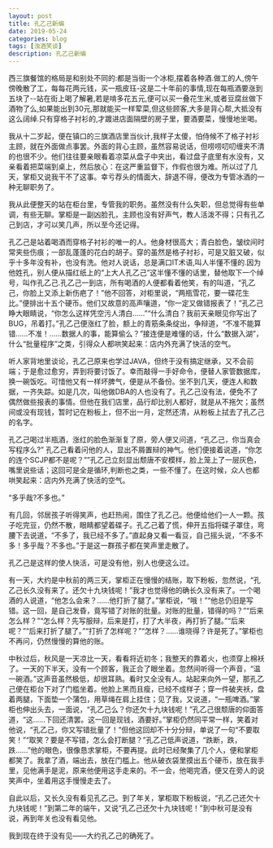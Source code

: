 ```yaml
---
layout: post
title: 孔乙己新编
date: 2019-05-24
categories: blog
tags: [浊酒笑谈]
description: 孔乙己新编
---
```




西三旗餐馆的格局是和别处不同的:都是当街一个冰柜,摆着各种酒.做工的人,傍午傍晚散了工，每每花两元钱，买一瓶皮珏-这是二十年前的事情,现在每瓶酒要涨到五块了--站在街上喝了解暑,若是啃多花五元,便可以买一叠花生米,或者豆腐丝做下酒物了么,如果能出到30元,那就能买一样荤菜,但这些顾客,大多是背心帮,大抵没有这么阔绰.只有穿格子衬衫的,才踱进店面隔壁的房子里，要酒要菜，慢慢地坐喝。


我从十二岁起，便在镇口的三旗酒店里当伙计,我样子太傻，怕侍候不了格子衬衫主顾，就在外面做点事罢。外面的背心主顾，虽然容易说话，但唠唠叨叨缠夹不清的也很不少。他们往往要亲眼看着凉菜从盘子中夹出，看过盘子底里有水没有，又亲看着把菜端到桌上，然后放心：在这严重监督下，作假也很为难。所以过了几天，掌柜又说我干不了这事。幸亏荐头的情面大，辞退不得，便改为专管冰酒的一种无聊职务了。


我从此便整天的站在柜台里，专管我的职务。虽然没有什么失职，但总觉得有些单调，有些无聊。掌柜是一副凶脸孔，主顾也没有好声气，教人活泼不得；只有孔乙己到店，才可以笑几声，所以至今还记得。


孔乙己是站着喝酒而穿格子衬衫的唯一的人。他身材很高大；青白脸色，皱纹间时常夹些伤痕；一部乱蓬蓬的花白的胡子。穿的虽然是格子衬衫，可是又脏又破，似乎十多年没有补，也没有洗。他对人说话，总是满口IT术语,叫人半懂不懂的.因为他姓孔，别人便从描红纸上的“上大人孔乙己”这半懂不懂的话里，替他取下一个绰号，叫作孔乙己.孔乙己一到店，所有喝酒的人便都看着他笑，有的叫道，“孔乙己，你脸上又添上新伤疤了！”他不回答，对柜里说，“两瓶雪花，要一碟花生比。”便排出十五个硬币。他们又故意的高声嚷道，“你一定又做错报表了！”孔乙己睁大眼睛说，“你怎么这样凭空污人清白……”“什么清白？我前天亲眼见你写出了BUG，吊着打。”孔乙己便涨红了脸，额上的青筋条条绽出，争辩道，“不准不能算错……不准！……数据人的事，能算偷么？”接连便是难懂的话，什么“数据入湖”，什么“批量程序”之类，引得众人都哄笑起来：店内外充满了快活的空气。

听人家背地里谈论，孔乙己原来也学过JAVA，但终于没有搞定继承，又不会前端；于是愈过愈穷，弄到将要讨饭了。幸而敲得一手好命令，便替人家管数据库，换一碗饭吃。可惜他又有一样坏脾气，便是从不备份。坐不到几天，便连人和数据，一齐失踪。如是几次，叫他做DBA的人也没有了。孔乙己没有法，便免不了偶然做些报表的事情。但他在我们店里，品行却比别人都好，就是从不拖欠；虽然间或没有现钱，暂时记在粉板上，但不出一月，定然还清，从粉板上拭去了孔乙己的名字。


孔乙己喝过半瓶酒，涨红的脸色渐渐复了原，旁人便又问道，“孔乙己，你当真会写程序么?” 孔乙己看着问他的人，显出不屑置辩的神气。他们便接着说道，“你怎的连个SCJP都不是呢？””孔乙己立刻显出颓唐不安模样，脸上笼上了一层灰色，嘴里说些话；这回可是全是循环,判断也之类，一些不懂了。在这时候，众人也都哄笑起来：店内外充满了快活的空气。


“多乎哉?不多也。”


有几回，邻居孩子听得笑声，也赶热闹，围住了孔乙己。他便给他们一人一颗。孩子吃完豆，仍然不散，眼睛都望着碟子。孔乙己着了慌，伸开五指将碟子罩住，弯腰下去说道，“不多了，我已经不多了。”直起身又看一看豆，自己摇头说，“不多不多！多乎哉？不多也。”于是这一群孩子都在笑声里走散了。


孔乙己是这样的使人快活，可是没有他，别人也便这么过。


有一天，大约是中秋前的两三天，掌柜正在慢慢的结账，取下粉板，忽然说，“孔乙己长久没有来了。还欠十九块钱呢！”我才也觉得他的确长久没有来了。一个喝酒的人说道，“他怎么会来？……他打折了腿了。”掌柜说，“哦！”“他总仍旧是写错。这一回，是自己发昏，竟写错了对账的批量。对账的批量，错得的吗？”“后来怎么样？”“怎么样？先写服辩，后来是打，打了大半夜，再打折了腿。”“后来呢？”“后来打折了腿了。”“打折了怎样呢？”“怎样？……谁晓得？许是死了。”掌柜也不再问，仍然慢慢的算他的账。


中秋过后，秋风是一天凉比一天，看看将近初冬；我整天的靠着火，也须穿上棉袄了。一天的下半天，没有一个顾客，我正合了眼坐着。忽然间听得一个声音，“温一碗酒。”这声音虽然极低，却很耳熟。看时又全没有人。站起来向外一望，那孔乙己便在柜台下对了门槛坐着。他脸上黑而且瘦，已经不成样子；穿一件破夹袄，盘着两腿，下面垫一个蒲包，用草绳在肩上挂住；见了我，又说道，“一瓶啤酒。”掌柜也伸出头去，一面说，“孔乙己么？你还欠十九块钱呢！”孔乙己很颓唐的仰面答道，“这……下回还清罢。这一回是现钱，酒要好。”掌柜仍然同平常一样，笑着对他说，“孔乙己，你又写错批量了！”但他这回却不十分分辩，单说了一句“不要取笑！”“取笑？要是不写错，怎么会打断腿？”孔乙己低声说道，“跌断，跌，跌……”他的眼色，很像恳求掌柜，不要再提。此时已经聚集了几个人，便和掌柜都笑了。我拿了酒，端出去，放在门槛上。他从破衣袋里摸出五个硬币，放在我手里，见他满手是泥，原来他便用这手走来的。不一会，他喝完酒，便又在旁人的说笑声中，坐着用这手慢慢走去了。


自此以后，又长久没有看见孔乙己。到了年关，掌柜取下粉板说，“孔乙己还欠十九块钱呢！”到第二年的端午，又说“孔乙己还欠十九块钱呢！”到中秋可是没有说，再到年关也没有看见他。


我到现在终于没有见——大约孔乙己的确死了。

